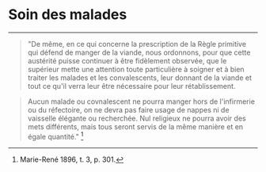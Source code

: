 # Soin des malades

***

> "De même, en ce qui concerne la prescription de la Règle primitive qui défend de manger de la viande, nous ordonnons, pour que cette austérité puisse continuer à être fidèlement observée, que le supérieur mette une attention toute particulière à soigner et à bien traiter les malades et les convalescents, leur donnant de la viande et tout ce qu'il verra leur être nécessaire pour leur rétablissement.

> Aucun malade ou covnalescent ne pourra manger hors de l'infirmerie ou du réfectoire, on ne devra pas faire usage de nappes ni de vaisselle élégante ou recherchée. Nul religieux ne pourra avoir des mets différents, mais tous seront servis de la même manière et en égale quantité." [^1]

[^1]: Marie-René 1896, t. 3, p. 301.


